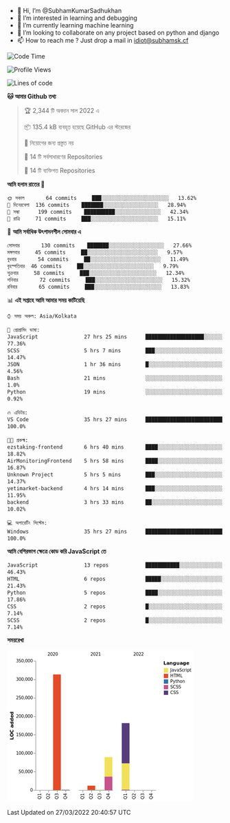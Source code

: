 - 👋 Hi, I’m @SubhamKumarSadhukhan
- 👀 I’m interested in learning and debugging
- 🌱 I’m currently learning machine learning
- 💞️ I’m looking to collaborate on any project based on python and django
- 📫 How to reach me ?
      Just drop a mail in idiot@subhamsk.cf

<!---
SubhamKumarSadhukhan/SubhamKumarSadhukhan is a ✨ special ✨ repository because its `README.md` (this file) appears on your GitHub profile.
You can click the Preview link to take a look at your changes.
--->


<!--START_SECTION:waka-->
![Code Time](http://img.shields.io/badge/Code%20Time-342%20hrs%2021%20mins-blue)

![Profile Views](http://img.shields.io/badge/%E0%A6%AA%E0%A7%8D%E0%A6%B0%E0%A7%8B%E0%A6%AB%E0%A6%BE%E0%A6%87%E0%A6%B2%20%E0%A6%A6%E0%A6%B0%E0%A7%8D%E0%A6%B6%E0%A6%A8-2-blue)

![Lines of code](https://img.shields.io/badge/%E0%A6%B9%E0%A7%8D%E0%A6%AF%E0%A6%BE%E0%A6%B2%E0%A7%8B%20%E0%A6%93%E0%A6%AF%E0%A6%BC%E0%A6%BE%E0%A6%B0%E0%A7%8D%E0%A6%B2%E0%A7%8D%E0%A6%A1%20%E0%A6%A5%E0%A7%87%E0%A6%95%E0%A7%87%20%E0%A6%86%E0%A6%AE%E0%A6%BF%20%E0%A6%B2%E0%A6%BF%E0%A6%96%E0%A7%87%E0%A6%9B%E0%A6%BF-597%20Thousand%20%E0%A6%95%E0%A7%8B%E0%A6%A1%E0%A7%87%E0%A6%B0%20%E0%A6%B2%E0%A6%BE%E0%A6%87%E0%A6%A8-blue)

**🐱 আমার Github তথ্য** 

> 🏆 2,344 টি অবদান সাল 2022 এ
 > 
> 📦 135.4 kB ব্যবহৃত হয়েছে GitHub এর স্টরেজের 
 > 
> 🚫 নিয়োগের জন্য প্রস্তুত নয়
 > 
> 📜 14 টি সর্বসাধারণের Repositories 
 > 
> 🔑 14 টি ব্যক্তিগত Repositories  
 > 
**আমি হলাম রাতের 🦉** 

```text
🌞 সকাল       64 commits     ███░░░░░░░░░░░░░░░░░░░░░░   13.62% 
🌆 দিনেরবেলা  136 commits    ███████░░░░░░░░░░░░░░░░░░   28.94% 
🌃 সন্ধা      199 commits    ██████████░░░░░░░░░░░░░░░   42.34% 
🌙 রাত্রি     71 commits     ███░░░░░░░░░░░░░░░░░░░░░░   15.11%

```
📅 **আমি সর্বাধিক উৎপাদনশীল সোমবার এ** 

```text
সোমবার       130 commits    ███████░░░░░░░░░░░░░░░░░░   27.66% 
মঙ্গলবার     45 commits     ██░░░░░░░░░░░░░░░░░░░░░░░   9.57% 
বুধবার       54 commits     ██░░░░░░░░░░░░░░░░░░░░░░░   11.49% 
বৃহস্পতিবার  46 commits     ██░░░░░░░░░░░░░░░░░░░░░░░   9.79% 
শুক্রবার     58 commits     ███░░░░░░░░░░░░░░░░░░░░░░   12.34% 
শনিবার       72 commits     ███░░░░░░░░░░░░░░░░░░░░░░   15.32% 
রবিবার       65 commits     ███░░░░░░░░░░░░░░░░░░░░░░   13.83%

```


📊 **এই সপ্তাহে আমি আমার সময় কাটিয়েছি** 

```text
⌚︎ সময় অঞ্চল: Asia/Kolkata

💬 প্রোগ্রামিং ভাষা: 
JavaScript               27 hrs 25 mins      ███████████████████░░░░░░   77.36% 
SCSS                     5 hrs 7 mins        ███░░░░░░░░░░░░░░░░░░░░░░   14.47% 
JSON                     1 hr 36 mins        █░░░░░░░░░░░░░░░░░░░░░░░░   4.56% 
Bash                     21 mins             ░░░░░░░░░░░░░░░░░░░░░░░░░   1.0% 
Python                   19 mins             ░░░░░░░░░░░░░░░░░░░░░░░░░   0.92%

🔥 এডিটর: 
VS Code                  35 hrs 27 mins      █████████████████████████   100.0%

🐱‍💻 প্রকল্ম: 
ezstaking-frontend       6 hrs 40 mins       ████░░░░░░░░░░░░░░░░░░░░░   18.82% 
AirMonitoringFrontend    5 hrs 58 mins       ████░░░░░░░░░░░░░░░░░░░░░   16.87% 
Unknown Project          5 hrs 5 mins        ███░░░░░░░░░░░░░░░░░░░░░░   14.37% 
yetimarket-backend       4 hrs 14 mins       ███░░░░░░░░░░░░░░░░░░░░░░   11.95% 
backend                  3 hrs 33 mins       ██░░░░░░░░░░░░░░░░░░░░░░░   10.02%

💻 অপারেটিং সিস্টেম: 
Windows                  35 hrs 27 mins      █████████████████████████   100.0%

```

**আমি বেশিরভাগ ক্ষেত্রে কোড করি JavaScript তে** 

```text
JavaScript               13 repos            ███████████░░░░░░░░░░░░░░   46.43% 
HTML                     6 repos             █████░░░░░░░░░░░░░░░░░░░░   21.43% 
Python                   5 repos             ████░░░░░░░░░░░░░░░░░░░░░   17.86% 
CSS                      2 repos             █░░░░░░░░░░░░░░░░░░░░░░░░   7.14% 
SCSS                     2 repos             █░░░░░░░░░░░░░░░░░░░░░░░░   7.14%

```


**সময়রেখা**

![Chart not found](https://raw.githubusercontent.com/SubhamKumarSadhukhan/SubhamKumarSadhukhan/main/charts/bar_graph.png) 


 Last Updated on 27/03/2022 20:40:57 UTC
<!--END_SECTION:waka-->
